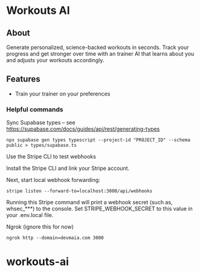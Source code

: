# Workouts AI

## About

Generate personalized, science-backed workouts in seconds. Track your progress and get stronger over time with an trainer AI that learns about you and adjusts your workouts accordingly.

## Features

- Train your trainer on your preferences

### Helpful commands

Sync Supabase types – see https://supabase.com/docs/guides/api/rest/generating-types

```
npx supabase gen types typescript --project-id "PROJECT_ID" --schema public > types/supabase.ts
```

Use the Stripe CLI to test webhooks

Install the Stripe CLI and link your Stripe account.

Next, start local webhook forwarding:

```
stripe listen --forward-to=localhost:3000/api/webhooks
```

Running this Stripe command will print a webhook secret (such as, whsec\_\*\*\*) to the console. Set STRIPE_WEBHOOK_SECRET to this value in your .env.local file.

Ngrok (ignore this for now)

```
ngrok http --domain=devmaia.com 3000
```
# workouts-ai
